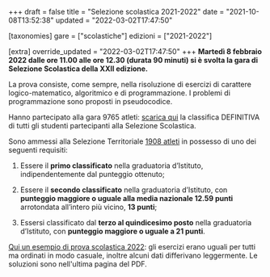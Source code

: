 +++
draft = false
title = "Selezione scolastica 2021-2022"
date = "2021-10-08T13:52:38"
updated = "2022-03-02T17:47:50"

[taxonomies]
gare = ["scolastiche"]
edizioni = ["2021-2022"]

[extra]
override_updated = "2022-03-02T17:47:50"
+++
**Martedì 8 febbraio 2022 dalle ore 11.00 alle ore 12.30 (durata 90 minuti) si è svolta la gara di Selezione Scolastica della XXII edizione.**
<!-- more -->

La prova consiste, come sempre, nella risoluzione di esercizi di carattere logico-matematico, algoritmico e di programmazione. I problemi di programmazione sono proposti in pseudocodice.

Hanno partecipato alla gara 9765 atleti: [scarica qui](/oldsite/199/oii-classifica-definitiva-scolastica-2022.xlsx) la classifica DEFINITIVA di tutti gli studenti partecipanti alla Selezione Scolastica.

Sono ammessi alla Selezione Territoriale [1908 atleti](/oldsite/199/oii-ammessi-territoriale-2022-definitiva.xlsx) in possesso di uno dei seguenti requisiti:

1. Essere il **primo classificato** nella graduatoria d’Istituto, indipendentemente dal punteggio ottenuto;<br/>

2. Essere il **secondo classificato** nella graduatoria d’Istituto, con **punteggio maggiore o uguale alla media nazionale 12.59 punti** arrotondata all’intero più vicino, **13 punti**;<br/>

3. Essersi classificato dal **terzo al quindicesimo posto** nella graduatoria d’Istituto, con **punteggio maggiore o uguale a 21 punti**.

[Qui un esempio di prova scolastica 2022](/oldsite/199/proveScolastiche2021-22_sito.pdf): gli esercizi erano uguali per tutti ma ordinati in modo casuale, inoltre alcuni dati differivano leggermente. Le soluzioni sono nell'ultima pagina del PDF.
